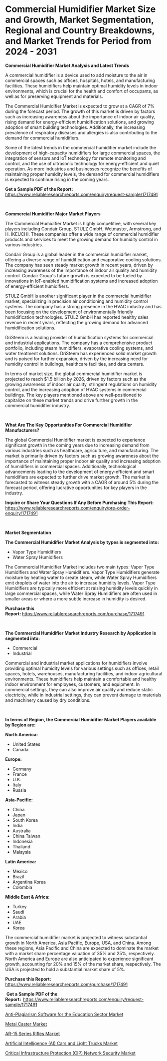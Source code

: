 <p><h1>Commercial Humidifier Market Size and Growth, Market Segmentation, Regional and Country Breakdowns, and Market Trends for Period from 2024 -  2031</h1></p><p><strong>Commercial Humidifier Market Analysis and Latest Trends</strong></p>
<p><p>A commercial humidifier is a device used to add moisture to the air in commercial spaces such as offices, hospitals, hotels, and manufacturing facilities. These humidifiers help maintain optimal humidity levels in indoor environments, which is crucial for the health and comfort of occupants, as well as for preserving equipment and materials.</p><p>The Commercial Humidifier Market is expected to grow at a CAGR of 7% during the forecast period. The growth of this market is driven by factors such as increasing awareness about the importance of indoor air quality, rising demand for energy-efficient humidification solutions, and growing adoption of smart building technologies. Additionally, the increasing prevalence of respiratory diseases and allergies is also contributing to the demand for commercial humidifiers.</p><p>Some of the latest trends in the commercial humidifier market include the development of high-capacity humidifiers for large commercial spaces, the integration of sensors and IoT technology for remote monitoring and control, and the use of ultrasonic technology for energy-efficient and quiet operation. As more industries and businesses recognize the benefits of maintaining proper humidity levels, the demand for commercial humidifiers is expected to continue rising in the coming years.</p></p>
<p><strong>Get a Sample PDF of the Report:&nbsp;</strong> <a href="https://www.reliableresearchreports.com/enquiry/request-sample/1717491">https://www.reliableresearchreports.com/enquiry/request-sample/1717491</a></p>
<p>&nbsp;</p>
<p><strong>Commercial Humidifier Major Market Players</strong></p>
<p><p>The Commercial Humidifier Market is highly competitive, with several key players including Condair Group, STULZ GmbH, Wetmaster, Armstrong, and H. IKEUCHI. These companies offer a wide range of commercial humidifier products and services to meet the growing demand for humidity control in various industries.</p><p>Condair Group is a global leader in the commercial humidifier market, offering a diverse range of humidification and evaporative cooling solutions. The company has seen steady market growth in recent years, driven by increasing awareness of the importance of indoor air quality and humidity control. Condair Group's future growth is expected to be fueled by innovations in IoT-enabled humidification systems and increased adoption of energy-efficient humidifiers.</p><p>STULZ GmbH is another significant player in the commercial humidifier market, specializing in precision air conditioning and humidity control systems. The company has a strong presence in the HVAC industry and has been focusing on the development of environmentally friendly humidification technologies. STULZ GmbH has reported healthy sales revenue in recent years, reflecting the growing demand for advanced humidification solutions.</p><p>DriSteem is a leading provider of humidification systems for commercial and industrial applications. The company has a comprehensive product portfolio, including steam humidifiers, evaporative cooling systems, and water treatment solutions. DriSteem has experienced solid market growth and is poised for further expansion, driven by the increasing need for humidity control in buildings, healthcare facilities, and data centers.</p><p>In terms of market size, the global commercial humidifier market is projected to reach $1.5 billion by 2026, driven by factors such as the growing awareness of indoor air quality, stringent regulations on humidity control, and the increasing adoption of HVAC systems in commercial buildings. The key players mentioned above are well-positioned to capitalize on these market trends and drive further growth in the commercial humidifier industry.</p></p>
<p>&nbsp;</p>
<p><strong>What Are The Key Opportunities For Commercial Humidifier Manufacturers?</strong></p>
<p><p>The global Commercial Humidifier market is expected to experience significant growth in the coming years due to increasing demand from various industries such as healthcare, agriculture, and manufacturing. The market is primarily driven by factors such as growing awareness about the importance of maintaining proper indoor air quality and increasing adoption of humidifiers in commercial spaces. Additionally, technological advancements leading to the development of energy-efficient and smart humidifiers are expected to further drive market growth. The market is forecasted to witness steady growth with a CAGR of around 5% during the forecast period, offering lucrative opportunities for key players in the industry.</p></p>
<p><strong>Inquire or Share Your Questions If Any Before Purchasing This Report:</strong> <a href="https://www.reliableresearchreports.com/enquiry/pre-order-enquiry/1717491">https://www.reliableresearchreports.com/enquiry/pre-order-enquiry/1717491</a></p>
<p>&nbsp;</p>
<p><strong>Market Segmentation</strong></p>
<p><strong>The Commercial Humidifier Market Analysis by types is segmented into:</strong></p>
<p><ul><li>Vapor Type Humidifiers</li><li>Water Spray Humidifiers</li></ul></p>
<p><p>The Commercial Humidifier Market includes two main types: Vapor Type Humidifiers and Water Spray Humidifiers. Vapor Type Humidifiers generate moisture by heating water to create steam, while Water Spray Humidifiers emit droplets of water into the air to increase humidity levels. Vapor Type Humidifiers are typically more efficient at raising humidity levels quickly in large commercial spaces, while Water Spray Humidifiers are often used in smaller areas or where a more subtle increase in humidity is desired.</p></p>
<p><strong>Purchase this Report:&nbsp;</strong><a href="https://www.reliableresearchreports.com/purchase/1717491">https://www.reliableresearchreports.com/purchase/1717491</a></p>
<p>&nbsp;</p>
<p><strong>The Commercial Humidifier Market Industry Research by Application is segmented into:</strong></p>
<p><ul><li>Commercial</li><li>Industrial</li></ul></p>
<p><p>Commercial and industrial market applications for humidifiers involve providing optimal humidity levels for various settings such as offices, retail spaces, hotels, warehouses, manufacturing facilities, and indoor agricultural environments. These humidifiers help maintain a comfortable and healthy indoor environment for employees, customers, and equipment. In commercial settings, they can also improve air quality and reduce static electricity, while in industrial settings, they can prevent damage to materials and machinery caused by dry conditions.</p></p>
<p>&nbsp;</p>
<p><strong>In terms of Region, the Commercial Humidifier Market Players available by Region are:</strong></p>
<p>
    <p> <strong> North America: </strong>
        <ul>
            <li>United States</li>
            <li>Canada</li>
        </ul>
        </p> 
    <p> <strong> Europe: </strong>
        <ul>
            <li>Germany</li>
            <li>France</li>
            <li>U.K.</li>
            <li>Italy</li>
            <li>Russia</li>
        </ul>
        </p> 
    <p> <strong> Asia-Pacific: </strong>
        <ul>
            <li>China</li>
            <li>Japan</li>
            <li>South Korea</li>
            <li>India</li>
            <li>Australia</li>
            <li>China Taiwan</li>
            <li>Indonesia</li>
            <li>Thailand</li>
            <li>Malaysia</li>
        </ul>
        </p> 
    <p> <strong> Latin America: </strong>
        <ul>
            <li>Mexico</li>
            <li>Brazil</li>
            <li>Argentina Korea</li>
            <li>Colombia</li>
        </ul>
        </p> 
    <p> <strong> Middle East & Africa: </strong>
        <ul>
            <li>Turkey</li>
            <li>Saudi</li>
            <li>Arabia</li>
            <li>UAE</li>
            <li>Korea</li>
        </ul>
    </p>
    </p>
<p><p>The commercial humidifier market is projected to witness substantial growth in North America, Asia Pacific, Europe, USA, and China. Among these regions, Asia Pacific and China are expected to dominate the market with a market share percentage valuation of 35% and 25%, respectively. North America and Europe are also anticipated to experience significant growth, accounting for 20% and 15% of the market share, respectively. The USA is projected to hold a substantial market share of 5%.</p></p>
<p><strong>Purchase this Report: </strong><a href="https://www.reliableresearchreports.com/purchase/1717491">https://www.reliableresearchreports.com/purchase/1717491</a></p>
<p>&nbsp;<strong>Get a Sample PDF of the Report:&nbsp;&nbsp;</strong><a href="https://www.reliableresearchreports.com/enquiry/request-sample/1717491">https://www.reliableresearchreports.com/enquiry/request-sample/1717491</a></p>
<p><strong></strong></p>
<p><p><a href="https://medium.com/@katherineshort5445/anti-plagiarism-software-for-the-education-sector-market-insights-into-market-cagr-market-trends-6cfba65ba9e1">Anti-Plagiarism Software for the Education Sector Market</a></p><p><a href="https://github.com/Sarissaschmalingtr6fz2739/Market-Research-Report-List-1/blob/main/metal-caster-market.md">Metal Caster Market</a></p><p><a href="https://github.com/WillieWoodard/Market-Research-Report-List-3/blob/main/ar-15-series-rifles-market.md">AR-15 Series Rifles Market</a></p><p><a href="https://medium.com/@katherineshort5445/artificial-intelligence-ai-cars-and-light-trucks-market-insight-market-trends-growth-00ba22cbd194">Artificial Intelligence (AI) Cars and Light Trucks Market</a></p><p><a href="https://medium.com/@emmyrolfson8689/critical-infrastructure-protection-cip-network-security-nbsp-market-focuses-on-market-share-size-31819ee94d32">Critical Infrastructure Protection (CIP) Network Security Market</a></p></p>